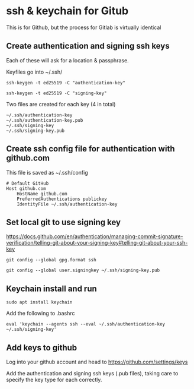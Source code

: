 # ssh & keychain for Gitub

This is for Github, but the process for Gitlab is virtually identical


## Create authentication and signing ssh keys
Each of these will ask for a location & passphrase.

Keyfiles go into ~/.ssh/

	ssh-keygen -t ed25519 -C "authentication-key"

	ssh-keygen -t ed25519 -C "signing-key"

Two files are created for each key (4 in total)

	~/.ssh/authentication-key
	~/.ssh/authentication-key.pub
	~/.ssh/signing-key
	~/.ssh/signing-key.pub

## Create ssh config file for authentication with github.com
This file is saved as ~/.ssh/config

	# Default GitHub
	Host github.com
		HostName github.com
		PreferredAuthentications publickey
		IdentityFile ~/.ssh/authentication-key





## Set local git to use signing key
https://docs.github.com/en/authentication/managing-commit-signature-verification/telling-git-about-your-signing-key#telling-git-about-your-ssh-key


	git config --global gpg.format ssh

	git config --global user.signingkey ~/.ssh/signing-key.pub


## Keychain install and run

	sudo apt install keychain

Add the following to .bashrc

	eval 'keychain --agents ssh --eval ~/.ssh/authentication-key ~/.ssh/signing-key'




## Add keys to github

Log into your github account and head to https://github.com/settings/keys

Add the authentication and signing ssh keys (.pub files), taking care to specify the key type for each correctly.




